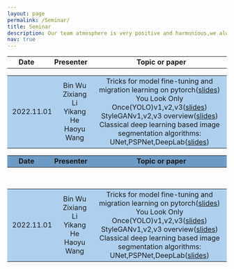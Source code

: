 ```yaml
---
layout: page
permalink: /Seminar/
title: Seminar
description: Our team atmosphere is very positive and harmonious,we always keep communication and learn from each other to improve together.We hold weekly seminars to share our members' recent research progress and discuss cutting-edge  research on machine learning and computer vision.
nav: true
---
```

<table  rules="none" >
	<tr>
		<td width="150" align="center">
			<center>
				<font><b>Date<b></font> 
			</center>
		</td>
		<td width="150" align="center">
			<center>
				<font><b>Presenter</font> 
			</center>
		</td>
		<td width="800" align="center">
			<center>
				<font><b>Topic or paper<b></font> 
			</center>
		</td>		
	</tr>
</table>
<table  rules="none" align="center" >
	<tr  bgcolor="#AED0EE">
		<td width="150" align="center">
			<center>
				<font>2022.11.01</font> 
			</center>
		</td>
		<td width="150" align="center">
			<center>
				<font>Bin Wu</font><br/>
         			<font>Zixiang Li</font><br/>
  				<font>Yikang He</font><br/>
   			        <font>Haoyu Wang</font><br/>
			</center>
		</td>
		<td width="800" align="center">
			<center>
				<font>Tricks  for model fine-tuning and migration learning on pytorch(<a href="https://weiwangtrento.github.io/assets/pdf/example_pdf.pdf">slides</a>)</font><br/>
       	<font>You Look Only Once(YOLO)v1,v2,v3(<a href="https://weiwangtrento.github.io/assets/pdf/example_pdf.pdf">slides</a>)</font><br/>
        <font>StyleGANv1,v2,v3 overview(<a href="https://weiwangtrento.github.io/assets/pdf/example_pdf.pdf">slides</a>)</font><br/>
        <font>Classical deep learning based image segmentation algorithms: UNet,PSPNet,DeepLab(<a href="https://github.com/WeiWangTrento/WeiWangTrento.github.io/raw/master/assets/pdf/why1101.pdf">slides</a>)</font><br/>
			</center>
		</td>		
	</tr>
</table>			
			

<table  rules="none" align="center" bgcolor="#6E9BC5" >
	<tr>
		<td width="150" align="center" >
			<center>
				<font><b>Date<b></font> 
			</center>
		</td>
		<td width="150" align="center" >
			<center>
				<font><b>Presenter<b></font> 
			</center>
		</td>
		<td width="800" align="center" >
			<center>
				<font><b>Topic or paper<b></font> 
			</center>
		</td>		
	</tr>
</table>
<br>			
<table  rules="none" align="center" >
	<tr  bgcolor="#AED0EE">
		<td width="150" align="center">
			<center>
				<font>2022.11.01</font> 
			</center>
		</td>
		<td width="150" align="center">
			<center>
				<font>Bin Wu</font><br/>
         			<font>Zixiang Li</font><br/>
  				<font>Yikang He</font><br/>
   			        <font>Haoyu Wang</font><br/>
			</center>
		</td>
		<td width="800" align="center">
			<center>
				<font>Tricks  for model fine-tuning and migration learning on pytorch(<a href="https://weiwangtrento.github.io/assets/pdf/example_pdf.pdf">slides</a>)</font><br/>
       	<font>You Look Only Once(YOLO)v1,v2,v3(<a href="https://weiwangtrento.github.io/assets/pdf/example_pdf.pdf">slides</a>)</font><br/>
        <font>StyleGANv1,v2,v3 overview(<a href="https://weiwangtrento.github.io/assets/pdf/example_pdf.pdf">slides</a>)</font><br/>
        <font>Classical deep learning based image segmentation algorithms: UNet,PSPNet,DeepLab(<a href="https://github.com/WeiWangTrento/WeiWangTrento.github.io/raw/master/assets/pdf/why1101.pdf">slides</a>)</font><br/>
			</center>
		</td>		
	</tr>
</table>

  
  

